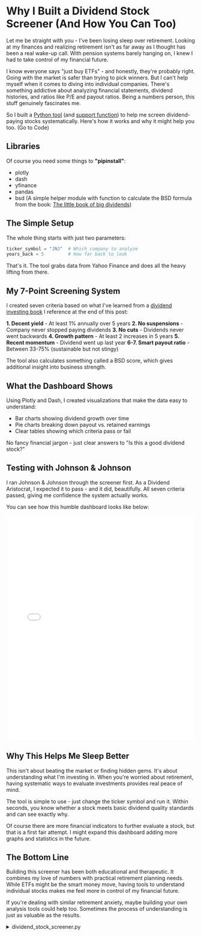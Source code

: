 # Why I Built a Dividend Stock Screener (And How You Can Too)

Let me be straight with you - I've been losing sleep over retirement. Looking at my finances and realizing retirement isn't as far away as I thought has been a real wake-up call. With pension systems barely hanging on, I knew I had to take control of my financial future.

I know everyone says "just buy ETFs" - and honestly, they're probably right. Going with the market is safer than trying to pick winners. But I can't help myself when it comes to diving into individual companies. There's something addictive about analyzing financial statements, dividend histories, and ratios like P/E and payout ratios. Being a numbers person, this stuff genuinely fascinates me.

So I built a [Python tool](#main-script) (and [support function](#support-function)) to help me screen dividend-paying stocks systematically. Here's how it works and why it might help you too. (Go to Code)

## Libraries
Of course you need some things to **"pipinstall"**:

* plotly
* dash
* yfinance
* pandas
* bsd (A simple helper module with function to calculate the BSD formula from the book: [The little book of big dividends](https://www.thalia.de/shop/home/artikeldetails/A1008989339))

## The Simple Setup

The whole thing starts with just two parameters:

```python
ticker_symbol = "JNJ"  # Which company to analyze
years_back = 5         # How far back to look
```

That's it. The tool grabs data from Yahoo Finance and does all the heavy lifting from there.

## My 7-Point Screening System

I created seven criteria based on what I've learned from a [dividend investing book](https://www.thalia.de/shop/home/artikeldetails/A1038443853) I reference at the end of this post:

**1. Decent yield** - At least 1% annually over 5 years
**2. No suspensions** - Company never stopped paying dividends
**3. No cuts** - Dividends never went backwards
**4. Growth pattern** - At least 2 increases in 5 years
**5. Recent momentum** - Dividend went up last year
**6-7. Smart payout ratio** - Between 33-75% (sustainable but not stingy)

The tool also calculates something called a BSD score, which gives additional insight into business strength.

## What the Dashboard Shows

Using Plotly and Dash, I created visualizations that make the data easy to understand:
- Bar charts showing dividend growth over time
- Pie charts breaking down payout vs. retained earnings
- Clear tables showing which criteria pass or fail

No fancy financial jargon - just clear answers to "Is this a good dividend stock?"

## Testing with Johnson & Johnson

I ran Johnson & Johnson through the screener first. As a Dividend Aristocrat, I expected it to pass - and it did, beautifully. All seven criteria passed, giving me confidence the system actually works.

You can see how this humble dashboard looks like below: 

<iframe src="j&j.html" width="100%" height="600px" frameborder="0"></iframe>

## Why This Helps Me Sleep Better

This isn't about beating the market or finding hidden gems. It's about understanding what I'm investing in. When you're worried about retirement, having systematic ways to evaluate investments provides real peace of mind.

The tool is simple to use - just change the ticker symbol and run it. Within seconds, you know whether a stock meets basic dividend quality standards and can see exactly why.

Of course there are more financial indicators to further evaluate a stock, but that is a first fair attempt. I might expand this dashboard adding more graphs and statistics in the future.

## The Bottom Line

Building this screener has been both educational and therapeutic. It combines my love of numbers with practical retirement planning needs. While ETFs might be the smart money move, having tools to understand individual stocks makes me feel more in control of my financial future.

If you're dealing with similar retirement anxiety, maybe building your own analysis tools could help too. Sometimes the process of understanding is just as valuable as the results.


<a id="main-script"></a>
<details>
    <summary>dividend_stock_screener.py</summary>
```python title="dividend_stock_screener.py" linenums="1"
"""Python script to screen dividend paying stock based on multiple variables."""

import yfinance as yf
import pandas as pd
import plotly.graph_objs as go
from dash import Dash, html, dcc
from bsd import calculate_bsd_score

# --- Parameters ---
ticker_symbol = "PG"
years_back = 5
today = pd.Timestamp.today()

# --- Get dividend data ---
ticker = yf.Ticker(ticker_symbol)
company_name = ticker.info.get("longName", ticker_symbol)
dividends = ticker.dividends

# Fix timezone issue
dividends.index = dividends.index.tz_localize(None)

# --- Determine year boundaries ---
current_year_complete = today.month == 12
end_year = today.year if current_year_complete else today.year - 1
start_year = end_year - years_back + 1

# --- Filter only full calendar years ---
dividends = dividends[(dividends.index.year >= start_year) & (dividends.index.year <= end_year)]

# --- Group by year ---
div_per_year = dividends.groupby(dividends.index.year).sum()

# --- Calculate dividend growth over years ---
if len(div_per_year) >= 2:
    first_year = div_per_year.iloc[0]
    last_year = div_per_year.iloc[-1]
    growth_pct = ((last_year - first_year) / first_year) * 100
    growth_text = f"💰 {growth_pct:.1f}% dividend increase over the last {years_back} years"
else:
    growth_text = "Not enough data to calculate dividend growth"

# --- Create Dividend Bar Chart ---
div_fig = go.Figure([go.Bar(x=div_per_year.index.astype(str), y=div_per_year.values.flatten(), marker_color='lightskyblue')])
div_fig.update_layout(
    title=f'{ticker_symbol} Annual Dividends (Last {years_back} Complete Years)',
    xaxis_title='Year',
    yaxis_title='Total Dividends (USD)',
    template='plotly_white'
)

# --- Get payout ratio ---
info = ticker.info
payout_ratio = info.get("payoutRatio", 0.0)
retained_ratio = 1.0 - payout_ratio

# --- Create Pie Chart ---
pie_fig = go.Figure(data=[go.Pie(
    labels=["Dividends Paid", "Earnings Retained"],
    values=[payout_ratio, retained_ratio],
    hole=0.4,
    marker_colors=['#00C49F', '#FFBB28']
)])
pie_fig.update_layout(
    title=f"{ticker_symbol} Payout vs Retained Earnings",
    annotations=[dict(text='Payout', x=0.5, y=0.5, font_size=16, showarrow=False)],
    template='plotly_white'
)

# --- Criteria Evaluation ---
criteria_results = []

# Helper values
close_prices = ticker.history(period=f"{years_back}y")['Close']
last_price = close_prices[-1] if not close_prices.empty else None

div_sum_5y = dividends.sum()
cum_yield = (div_sum_5y / last_price) if last_price else 0.0
crit1 = cum_yield > 0.01
criteria_results.append((
    "Cumulative dividend yield past 5 years > 1% p.a.",
    crit1,
    f"Cumulative yield: {cum_yield*100:.2f}%"
))

# No dividend suspension
years_present = set(dividends.index.year)
expected_years = set(range(start_year, end_year + 1))
crit2 = expected_years.issubset(years_present)
criteria_results.append((
    "No dividend suspension in past 5 years",
    crit2,
    "All years present" if crit2 else f"Missing years: {', '.join(str(y) for y in sorted(expected_years - years_present))}"
))

# No dividend cuts
div_diff = div_per_year.diff().dropna()
crit3 = all(val >= 0 for val in div_diff)
criteria_results.append((
    "No dividend cuts in past 5 years",
    crit3,
    "No cuts" if crit3 else f"Cuts in: {', '.join(str(year) for year, val in div_diff.items() if val < 0)}"
))

# At least two increases
increases = sum(1 for val in div_diff if val > 0)
crit4 = increases >= 2
criteria_results.append((
    "At least 2 dividend increases in past 5 years",
    crit4,
    f"{increases} increases"
))

# Increase in last year
last_two = div_per_year.tail(2)
crit5 = len(last_two) == 2 and last_two.iloc[1] > last_two.iloc[0]
criteria_results.append((
    "Dividend increased last year",
    crit5,
    f"{last_two.index[0]}: {last_two.iloc[0]:.2f} → {last_two.iloc[1]:.2f}"
    if len(last_two) == 2 else "Not enough data"
))

# Smoothed payout ratio (dummy value)
smoothed_payout = payout_ratio
crit6 = smoothed_payout < 0.75
criteria_results.append((
    "Smoothed payout ratio last 3 years < 75%",
    crit6,
    f"Payout ratio: {smoothed_payout*100:.1f}%"
))

crit7 = smoothed_payout > 0.33
criteria_results.append((
    "Smoothed payout ratio last 3 years > 33%",
    crit7,
    f"Payout ratio: {smoothed_payout*100:.1f}%"
))

# --- BSD Dashboard Component ---
bsd_score, bsd_breakdown = calculate_bsd_score(ticker_symbol)

# --- Dash App Layout ---
app = Dash(__name__)

app.layout = html.Div(style={'fontFamily': 'Arial, sans-serif', 'backgroundColor': '#F9F9F9', 'padding': '20px'}, children=[
    html.H1(f"{ticker_symbol} ({company_name}) Dividend Dashboard", style={'textAlign': 'center', 'backgroundColor': 'white', 'padding': '10px'}),

    # Dividend bar chart
    dcc.Graph(figure=div_fig),

    # Pie chart
    dcc.Graph(figure=pie_fig),

    # Growth info
    html.Div([
        html.H2(growth_text, style={'textAlign': 'center', 'color': '#4CAF50', 'marginTop': '30px'})
    ]),

    # Screening criteria
    html.Div([
        html.H2("Dividend Stock Screening Criteria (Last 5 Full Years)", style={'textAlign': 'center'}),
        html.Table([
            html.Tr([
                html.Th("Criterion"),
                html.Th("Pass"),
                html.Th("Details")
            ])
        ] + [
            html.Tr([
                html.Td(desc),
                html.Td("✔️" if passed else "❌", style={'color': '#4CAF50' if passed else '#FF6B6B', 'fontWeight': 'bold', 'textAlign': 'center'}),
                html.Td(expl, style={'color': '#4CAF50' if passed else '#FF6B6B'})
            ]) for desc, passed, expl in criteria_results
        ], style={'width': '100%', 'marginTop': '20px', 'borderSpacing': '10px'})
    ]),
    
    html.Div([
    html.H2("BSD Score Analysis", style={'textAlign': 'center', 'marginTop': '40px'}),
    html.Table([
        html.Tr([html.Th("Metric"), html.Th("Points")])
    ] + [
        html.Tr([
            html.Td(text),
            html.Td(f"{points:.1f}", style={'textAlign': 'right'})
        ]) for text, points in bsd_breakdown
    ] + [
        html.Tr([
            html.Td("Total BSD Score", style={'fontWeight': 'bold'}),
            html.Td(f"{bsd_score:.1f}", style={'fontWeight': 'bold', 'textAlign': 'right'})
        ])
    ], style={'width': '100%', 'marginTop': '20px', 'borderSpacing': '10px'})
    ]) 
])

# --- Run App ---
if __name__ == '__main__':
    app.run(debug=True)
```
</details>

<a id="support-function"></a>
<details>
    <summary>Helper Function BSD Calculation</summary>
```python title="bsd.py" linenums="1"
import yfinance as yf
import pandas as pd

# --- BSD Score Function ---
def calculate_bsd_score(ticker_symbol):
    ticker = yf.Ticker(ticker_symbol)
    info = ticker.info
    hist = ticker.history(period="5y")

    # Get dividends and calculate yearly totals
    dividends = ticker.dividends
    dividends.index = dividends.index.tz_localize(None)
    today = pd.Timestamp.today()
    end_year = today.year - 1 if today.month < 12 else today.year
    start_year = end_year - 4
    dividends = dividends[(dividends.index.year >= start_year) & (dividends.index.year <= end_year)]
    div_per_year = dividends.groupby(dividends.index.year).sum()

    score_details = []
    total_score = 0

    def score(metric_name, value, threshold_good, threshold_bad, weight, higher_better=True):
        if value is None or pd.isna(value):
            explanation = f"{metric_name}: N/A"
            return 0, explanation
        if higher_better:
            if value >= threshold_good:
                pts = weight
                explanation = f"{metric_name}: {value:.2f} ≥ {threshold_good} (full {weight} pts)"
            elif value <= threshold_bad:
                pts = 0
                explanation = f"{metric_name}: {value:.2f} ≤ {threshold_bad} (0 pts)"
            else:
                pts = ((value - threshold_bad) / (threshold_good - threshold_bad)) * weight
                explanation = f"{metric_name}: {value:.2f} (partial score: {pts:.2f})"
        else:
            if value <= threshold_good:
                pts = weight
                explanation = f"{metric_name}: {value:.2f} ≤ {threshold_good} (full {weight} pts)"
            elif value >= threshold_bad:
                pts = 0
                explanation = f"{metric_name}: {value:.2f} ≥ {threshold_bad} (0 pts)"
            else:
                pts = ((threshold_bad - value) / (threshold_bad - threshold_good)) * weight
                explanation = f"{metric_name}: {value:.2f} (partial score: {pts:.2f})"
        return pts, explanation

    # 1. Payout Ratio (30%)
    payout_ratio = info.get("payoutRatio", None)
    pts, expl = score("Payout Ratio", payout_ratio, 0.6, 1.0, 30, higher_better=False)
    total_score += pts
    score_details.append((expl, pts))

    # 2. Interest Coverage Proxy (10%) using EBITDA / Total Debt
    interest_coverage = None
    try:
        ebitda = info.get("ebitda", None)
        total_debt = info.get("totalDebt", None)
        if ebitda is not None and total_debt and total_debt != 0:
            interest_coverage = ebitda / total_debt
    except:
        pass
    pts, expl = score("Interest Coverage Proxy (EBITDA / Total Debt)", interest_coverage, 5, 1, 10)
    total_score += pts
    score_details.append((expl, pts))

    # 3. Cash Flow to Net Income (5%)
    cf_to_ni = None
    try:
        ocf = info.get("operatingCashflow", None)
        net_income = info.get("netIncomeToCommon", None)
        if ocf and net_income:
            cf_to_ni = ocf / net_income
    except:
        pass
    pts, expl = score("Cash Flow to Net Income", cf_to_ni, 1.1, 0.8, 5)
    total_score += pts
    score_details.append((expl, pts))

    # 4. Dividend Yield (5%)
    dividend_yield = info.get("dividendYield", None)
    pts, expl = score("Dividend Yield", dividend_yield, 0.03, 0.01, 5)
    total_score += pts
    score_details.append((expl, pts))

    # 5. Relative Strength (12-month) (10%)
    rel_strength = info.get("52WeekChange", None)
    pts, expl = score("Relative Strength (12mo)", rel_strength, 0.10, -0.10, 10)
    total_score += pts
    score_details.append((expl, pts))

    # 6. Book Value Growth (10%)
    bvps = info.get("bookValue", None)
    prev_bvps = bvps * 0.9 if bvps else None
    book_growth = ((bvps - prev_bvps) / prev_bvps) if bvps and prev_bvps else None
    pts, expl = score("Book Value Growth (proxy)", book_growth, 0.08, 0.01, 10)
    total_score += pts
    score_details.append((expl, pts))

    # 7. Long-term earnings growth (10%)
    earnings_growth = info.get("earningsGrowth", None)
    pts, expl = score("Earnings Growth (LT)", earnings_growth, 0.10, 0.02, 10)
    total_score += pts
    score_details.append((expl, pts))

    # 8. 3-year Cash Flow Growth (5%)
    cash_growth = earnings_growth * 0.9 if earnings_growth else None
    pts, expl = score("Cash Flow Growth (proxy)", cash_growth, 0.08, 0.01, 5)
    total_score += pts
    score_details.append((expl, pts))

    # 9. 3-year Dividend Growth (10%)
    div_growth = None
    try:
        if len(div_per_year) >= 4:
            div_growth = (div_per_year.iloc[-1] - div_per_year.iloc[-4]) / div_per_year.iloc[-4]
    except:
        pass
    pts, expl = score("Dividend Growth (3y)", div_growth, 0.20, 0.00, 10)
    total_score += pts
    score_details.append((expl, pts))

    # 10. 3-year Earnings Growth (5%)
    pts, expl = score("Earnings Growth (3y)", earnings_growth, 0.10, 0.02, 5)
    total_score += pts
    score_details.append((expl, pts))

    return round(total_score, 1), score_details
```
</details>


